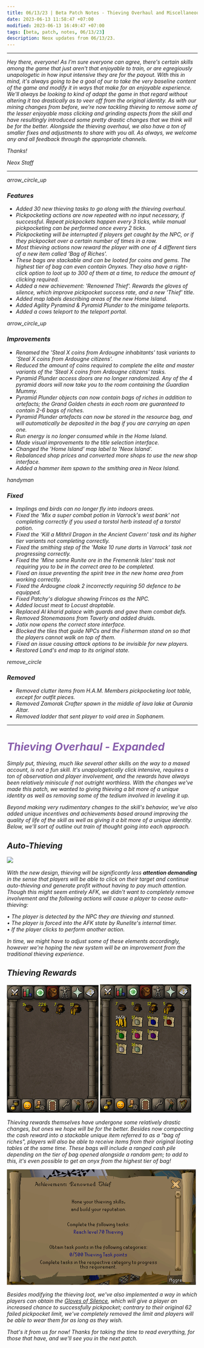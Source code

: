 ```yaml
---
title: 06/13/23 | Beta Patch Notes - Thieving Overhaul and Miscellaneous Fixes
date: 2023-06-13 11:58:47 +07:00
modified: 2023-06-13 16:49:47 +07:00
tags: [beta, patch, notes, 06/13/23]
description: Neox updates from 06/13/23.
---
```


***
<em>Hey there, everyone! As I'm sure everyone can agree, there's certain skills among the game that just aren't that enjoyable to train, or are egregiously unapologetic in how input intensive they are for the payout. With this in mind, it's always going to be a goal of our to take the very baseline content of the game and modify it in ways that make for an enjoyable experience. We'll always be looking to kind of adapt the game in that regard without altering it too drastically as to veer off from the original identity. As with our mining changes from before, we're now tackling thieving to remove some of the lesser enjoyable mass clicking and grinding aspects from the skill and have resultingly introduced some pretty drastic changes that we think will be for the better. Alongside the thieving overhaul, we also have a ton of smaller fixes and adjustments to share with you all. As always, we welcome any and all feedback through the appropriate channels.

<em>Thanks!

<em>Neox Staff<br>

***

<div class="spacer-large"></div>
<div class="changes-body">
    <div class="changes-body changes-row features">
        <div class="changes-row-header">
            <span class="icon">
                <span class="material-symbols-outlined">arrow_circle_up</span>
            </span>
            <h3>Features</h3>
        </div>
    </div>
</div>
<div class="spacer-small"></div>

- Added 30 new thieving tasks to go along with the thieving overhaul.
- Pickpocketing actions are now repeated with no input necessary, if successful. Repeat pickpockets happen every 3 ticks, while manual pickpocketing can be performed once every 2 ticks.
- Pickpocketing will be interrupted if players get caught by the NPC, or if they pickpocket over a certain number of times in a row.
- Most thieving actions now reward the player with one of 4 different tiers of a new item called 'Bag of Riches'.
- These bags are stackable and can be looted for coins and gems. The highest tier of bag can even contain Onyxes. They also have a right-click option to loot up to 300 of them at a time, to reduce the amount of clicking required.
- Added a new achievement: 'Renowned Thief'. Rewards the gloves of silence, which improve pickpocket success rate, and a new 'Thief' title.
- Added map labels describing areas of the new Home Island.
- Added Agility Pyramind & Pyramid Plunder to the minigame teleports.
- Added a cows teleport to the teleport portal. 

<div class="spacer-medium"></div>
<div class="changes-body">
    <div class="changes-body changes-row improvements">
        <div class="changes-row-header">
            <span class="icon">
                <span class="material-symbols-outlined">arrow_circle_up</span>
            </span>
            <h3>Improvements</h3>
        </div>
    </div>
</div>
<div class="spacer-small"></div>

- Renamed the 'Steal X coins from Ardougne inhabitants' task variants to 'Steal X coins from Ardougne citizens'.
- Reduced the amount of coins required to complete the elite and master variants of the 'Steal X coins from Ardougne citizens' tasks.
- Pyramid Plunder access doors are no longer randomized. Any of the 4 pyramid doors will now take you to the room containing the Guardian Mummy.
- Pyramid Plunder objects can now contain bags of riches in addition to artefacts; the Grand Golden chests in each room are guaranteed to contain 2-6 bags of riches.
- Pyramid Plunder artefacts can now be stored in the resource bag, and will automatically be deposited in the bag if you are carrying an open one.
- Run energy is no longer consumed while in the Home Island.
- Made visual improvements to the title selection interface.
- Changed the 'Home Island' map label to 'Neox Island'.
- Rebalanced shop prices and converted more shops to use the new shop interface.
- Added a hammer item spawn to the smithing area in Neox Island.

<div class="spacer-medium"></div>
<div class="changes-body">
    <div class="changes-body changes-row fixed">
        <div class="changes-row-header">
            <span class="icon">
                <span class="material-symbols-outlined">handyman</span>
            </span>
            <h3>Fixed</h3>
        </div>
    </div>
</div>
<div class="spacer-small"></div>

- Implings and birds can no longer fly into indoors areas.
- Fixed the 'Mix a super combat potion in Varrock's west bank' not completing correctly if you used a torstol herb instead of a torstol potion.
- Fixed the 'Kill a Mithril Dragon in the Ancient Cavern' task and its higher tier variants not completing correctly.
- Fixed the smithing step of the 'Make 10 rune darts in Varrock' task not progressing correctly.
- Fixed the 'Mine some Runite ore in the Fremennik Isles' task not requiring you to be in the correct area to be completed.
- Fixed an issue preventing the spirit tree in the new home area from working correctly.
- Fixed the Ardougne cloak 2 incorrectly requiring 50 defence to be equipped.
- Fixed Patchy's dialogue showing Frincos as the NPC.
- Added locust meat to Locust droptable.
- Replaced Al kharid palace with guards and gave them combat defs.
- Removed Stonemasons from Taverly and added druids.
- Jatix now opens the correct store interface.
- Blocked the tiles that guide NPCs and the Fisherman stand on so that the players cannot walk on top of them.
- Fixed an issue causing attack options to be invisible for new players.
- Restored Land's end map to its original state.

<div class="spacer-medium"></div>
<div class="changes-body">
    <div class="changes-body changes-row removed">
        <div class="changes-row-header">
            <span class="icon">
                <span class="material-symbols-outlined">remove_circle</span>
            </span>
            <h3>Removed</h3>
        </div>
    </div>
</div>
<div class="spacer-small"></div>

- Removed clutter items from H.A.M. Members pickpocketing loot table, except for outfit pieces.
- Removed Zamorak Crafter spawn in the middle of lava lake at Ourania Altar.
- Removed ladder that sent player to void area in Sophanem.

<div class="spacer-medium"></div>

***

<h1 style="color:#885eac;">Thieving Overhaul - Expanded</h1>


Simply put, thieving, much like several other skills on the way to a maxed account, is not a fun skill. It's unapologetically click intensive, requires a ton of observation and player involvement, and the rewards have always been relatively miniscule if not outright worthless. With the changes we've made this patch, we wanted to giving thieving a bit more of a unique identity as well as removing some of the tedium involved in leveling it up. 

Beyond making very rudimentary changes to the skill's behavior, we've also added unique incentives and achievements based around improving the *quality of life* of the skill as well as giving it a bit more of a unique identity. Below, we'll sort of outline out train of thought going into each approach.

## Auto-Thieving

<img src="images/thieving.gif">

With the new design, thieving will be significantly less **attention demanding** in the sense that players will be able to click on their target and continue auto-thieving and generate profit without having to pay much attention. Though this might seem entirely AFK, we didn't want to completely remove involvement and the following actions will cause a player to cease auto-thieving:

  • The player is detected by the NPC they are thieving and stunned.<br>
  • The player is forced into the AFK state by Runelite's internal timer.<br>
  • If the player clicks to perform another action.<br>

In time, we might have to adjust some of these elements accordingly, however we're hoping the new system will be an improvement from the traditional thieving experience.

## Thieving Rewards

<img src="images/lootingbags.gif"> <img src="images/bagsofrichesloot.png">

Thieving rewards themselves have undergone some relatively drastic changes, but ones we hope will be for the better. Besides now compacting the cash reward into a stackable unique item referred to as a "bag of riches", players will also be able to receive items from their original looting tables at the same time. These bags will include a ranged cash pile depending on the tier of bag opened alongside a random gem; to add to this, it's even possible to get an onyx from the highest tier of bag!

<img src="images/thiefachievement.gif">

Besides modifying the thieving loot, we've also implemented a way in which players can obtain the <a href="[url](https://oldschool.runescape.wiki/w/Gloves_of_silence)">Gloves of Silence</a>, which will give a player an increased chance to successfully pickpocket; contrary to their original 62 failed pickpocket limit, we've completely removed the limit and players will be able to wear them for as long as they wish.

That's it from us for now! Thanks for taking the time to read everything, for those that have, and we'll see you in the next patch.






